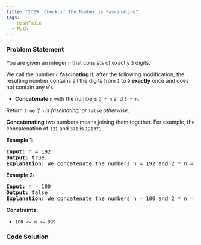 ```yaml
---
title: "2729: Check if The Number is Fascinating"
tags:
  - HashTable
  - Math
---
```

### Problem Statement

<p>You are given an integer <code>n</code> that consists of exactly <code>3</code> digits.</p>

<p>We call the number <code>n</code> <strong>fascinating</strong> if, after the following modification, the resulting number contains all the digits from <code>1</code> to <code>9</code> <strong>exactly</strong> once and does not contain any <code>0</code>&#39;s:</p>

<ul>
	<li><strong>Concatenate</strong> <code>n</code> with the numbers <code>2 * n</code> and <code>3 * n</code>.</li>
</ul>

<p>Return <code>true</code><em> if </em><code>n</code><em> is fascinating, or </em><code>false</code><em> otherwise</em>.</p>

<p><strong>Concatenating</strong> two numbers means joining them together. For example, the concatenation of <code>121</code> and <code>371</code> is <code>121371</code>.</p>


<p><strong class="example">Example 1:</strong></p>

<pre>
<strong>Input:</strong> n = 192
<strong>Output:</strong> true
<strong>Explanation:</strong> We concatenate the numbers n = 192 and 2 * n = 384 and 3 * n = 576. The resulting number is 192384576. This number contains all the digits from 1 to 9 exactly once.
</pre>

<p><strong class="example">Example 2:</strong></p>

<pre>
<strong>Input:</strong> n = 100
<strong>Output:</strong> false
<strong>Explanation:</strong> We concatenate the numbers n = 100 and 2 * n = 200 and 3 * n = 300. The resulting number is 100200300. This number does not satisfy any of the conditions.
</pre>


<p><strong>Constraints:</strong></p>

<ul>
	<li><code>100 &lt;= n &lt;= 999</code></li>
</ul>


### Code Solution

```python

```
